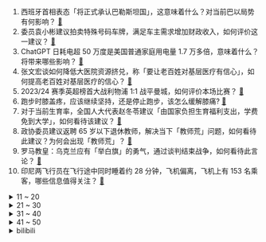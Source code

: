 1. 西班牙首相表态「将正式承认巴勒斯坦国」，这意味着什么？对当前巴以局势有何影响？ [:link:](https://www.zhihu.com/question/647903588)
2. 委员袁小彬建议拍卖特殊号码车牌，满足车主需求增加财政收入，如何评价这一建议？ [:link:](https://www.zhihu.com/question/647938819)
3. ChatGPT 日耗电超 50 万度是美国普通家庭用电量 1.7 万多倍，意味着什么？将带来哪些影响？ [:link:](https://www.zhihu.com/question/647926823)
4. 张文宏谈如何降低大医院资源挤兑，称「要让老百姓对基层医疗有信心」，如何提高老百姓对基层医疗的信心？ [:link:](https://www.zhihu.com/question/647445492)
5. 2023/24 赛季英超榜首大战利物浦 1:1 战平曼城，如何评价本场比赛？ [:link:](https://www.zhihu.com/question/647942780)
6. 跑步时膝盖疼，应该继续坚持，还是停止跑步，该怎么缓解膝痛? [:link:](https://www.zhihu.com/question/637401236)
7. 对于当前生育率，全国人大代表赵冬苓建议「由国家负担生育福利支出，学费免到大学」，如何看待该建议？ [:link:](https://www.zhihu.com/question/647956188)
8. 政协委员建议返聘 65 岁以下退休教师，解决当下「教师荒」问题，如何看待此建议？为何会出现「教师荒」？ [:link:](https://www.zhihu.com/question/647756172)
9. 罗马教皇：乌克兰应有「举白旗」的勇气，通过谈判结束战争，如何看待此言论？ [:link:](https://www.zhihu.com/question/647892128)
10. 印尼两飞行员在飞行途中同时睡着约 28 分钟，飞机偏离，飞机上有 153 名乘客，哪些信息值得关注？ [:link:](https://www.zhihu.com/question/647902190)
<details>
<summary>11 ~ 20</summary>

11. 李彦宏最新发声「程序员职业将不复存在，未来人人具备程序员能力」，哪些信息值得关注？ [:link:](https://www.zhihu.com/question/647902218)
12. 你对金庸武侠宇宙中的哪个角色，多年以后印象发生了反转？ [:link:](https://www.zhihu.com/question/646969403)
13. 为什么雷军选择造车而不是进军AI？ [:link:](https://www.zhihu.com/question/646883941)
14. 「互联网已成为永不落幕的课堂」，网络如何更好助力新型劳动者提高专业技能？你在网上学过哪些知识？ [:link:](https://www.zhihu.com/question/647862740)
15. 《沙丘 2》对比《沙丘 1》拍得怎么样？ [:link:](https://www.zhihu.com/question/647212626)
16. 如何评价网剧《唐人街探案 2》第四案《黄金城》？ [:link:](https://www.zhihu.com/question/647719433)
17. 通勤路上除了看手机还能干嘛？ [:link:](https://www.zhihu.com/question/644997248)
18. 金庸的文学宇宙中，你最欣赏的人物是谁？ [:link:](https://www.zhihu.com/question/646618963)
19. 2024 LPL 春季赛WE VS WBG，如何评价这场比赛？ [:link:](https://www.zhihu.com/question/647918494)
20. 国家疾控局：建成全球规模最大传染病网络直报系统，平均报告时间从 5 天缩短到 4 小时，都有哪些功能？ [:link:](https://www.zhihu.com/question/647744188)
</details>
<details>
<summary>21 ~ 30</summary>

21. 美国将为加沙建临时码头，以扩大救援物资运送，释放了什么信号？ [:link:](https://www.zhihu.com/question/647543624)
22. 如何看待乌合麒麟评价鸟山明离世「代表日本漫画的黄金时代落幕了」？ [:link:](https://www.zhihu.com/question/647599785)
23. 部分存款产品利率高达 6%~10%，多家试点银行推出「跨境理财通」相关产品，哪些信息值得关注？ [:link:](https://www.zhihu.com/question/647871470)
24. 电影《周处除三害》知友推荐度 86%，你给影片点了「推荐」还是「不推荐」？你觉得此评分还有上升空间吗？ [:link:](https://www.zhihu.com/question/647042073)
25. 23-24 赛季 NBA马刺 126:113 勇士，如何评价这场比赛？ [:link:](https://www.zhihu.com/question/647864826)
26. 职场中的「团建」是否真的能有效缓解「职场倦怠」？ [:link:](https://www.zhihu.com/question/646576385)
27. 为什么高压输电要提高电压来减少损耗？如果是根据Q=（U²/R）t来看的话，提高电压反而Q增大了？ [:link:](https://www.zhihu.com/question/518137426)
28. 健康家电市场火热，家电行业有哪些新机遇、新挑战？ [:link:](https://www.zhihu.com/question/647555607)
29. 你能例举出一个比肩鸟山明的女性漫画家吗？ [:link:](https://www.zhihu.com/question/647666207)
30. 如何评价《一人之下》漫画 662（703）话？ [:link:](https://www.zhihu.com/question/647497393)
</details>
<details>
<summary>31 ~ 40</summary>

31. 你有过被「网暴」的经历吗？当遭遇网暴，该怎样保护自己？ [:link:](https://www.zhihu.com/question/646639697)
32. 如何评价《咒术回战》253话? [:link:](https://www.zhihu.com/question/647438487)
33. 古代镖师走镖，为何区区十几人，却让胆大妄为的土匪不敢抢劫呢？ [:link:](https://www.zhihu.com/question/624944310)
34. 为什么杨家将的故事被观众们抛弃了？ [:link:](https://www.zhihu.com/question/647151836)
35. 人社部表示「社保卡将拥有更多数字应用场景，逐步实现全国一卡通」，这将带来哪些影响？ [:link:](https://www.zhihu.com/question/647857057)
36. 最新研究称「日行一万步或可减轻久坐者健康风险」，具体情况如何？还有哪些久坐者需要注意的事项？ [:link:](https://www.zhihu.com/question/647854885)
37. 用 AI「复活」逝者，已发展成一门生意，专家称现有法律难以对此规制，如何看待这一现象？ [:link:](https://www.zhihu.com/question/647882322)
38. 人社部：今年高校毕业生将达到1179万人，我们将强化促进青年就业政策举措，如何解读？将带来哪些影响？ [:link:](https://www.zhihu.com/question/647742966)
39. 2024赛季F1沙特阿拉伯大奖赛，维斯塔潘夺冠，红牛一二带回，勒克莱尔第三，如何评价这场比赛？ [:link:](https://www.zhihu.com/question/647829888)
40. 银行个人黄金积存业务升温，部分银行上调起点金额，金价还会继续涨吗？哪些信息值得关注？ [:link:](https://www.zhihu.com/question/647914194)
</details>
<details>
<summary>41 ~ 50</summary>

41. 林如海为啥不过继一个儿子? [:link:](https://www.zhihu.com/question/403095506)
42. 你使用智能手表吗？觉得是否有购买的必要？ [:link:](https://www.zhihu.com/question/637628717)
43. 2024 LPL 春季赛JDG 2:0 RNG，如何评价这场比赛？ [:link:](https://www.zhihu.com/question/647754318)
44. 电影《沙丘 2》中有哪些让人「不易察觉」的细节？ [:link:](https://www.zhihu.com/question/647447024)
45. 为什么USB Type-C PD充电协议迟迟不加入10A电流规范？ [:link:](https://www.zhihu.com/question/646612579)
46. 从乙方跳槽到甲方，是一种什么样的体验？ [:link:](https://www.zhihu.com/question/36529781)
47. 老师说孙子兵法的核心是诈，大家觉得呢? [:link:](https://www.zhihu.com/question/541378635)
48. 退休了，孩子要求你去给他们照看孩子，该不该去？ [:link:](https://www.zhihu.com/question/646914596)
49. 你会在下班后处理工作事项吗？ [:link:](https://www.zhihu.com/question/639713511)
50. 为什么有些大学生不喜欢小组作业？ [:link:](https://www.zhihu.com/question/642457628)
</details><details>
<summary>bilibili</summary>

</details>